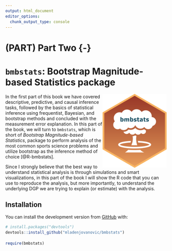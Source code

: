 ```yaml
---
output: html_document
editor_options: 
  chunk_output_type: console
---
```

# (PART) Part Two {-}

# `bmbstats`: Bootstrap Magnitude-based Statistics package

<img src="figures/bmbstats-logo.png" align="right" width="200" />



In the first part of this book we have covered descriptive, predictive, and causal inference tasks, followed by the basics of statistical inference using frequentist, Bayesian, and bootstrap methods and concluded with the measurement error explanation. In this part of the book, we will turn to `bmbstats`, which is short of *Bootstrap Magnitude-based Statistics*, package to perform analysis of the most common sports science problems and utilize bootstrap as the inference method of choice [@R-bmbstats].

Since I strongly believe that the best way to understand statistical analysis is through simulations and smart visualizations, in this part of the book I will show the R code that you can use to reproduce the analysis, but more importantly, to understand the underlying DGP we are trying to explain (or estimate) with the analysis. 

## Installation

You can install the development version from [GitHub](https://github.com/mladenjovanovic/bmbstats) with:

``` r
# install.packages("devtools")
devtools::install_github("mladenjovanovic/bmbstats")

require(bmbstats)
```




